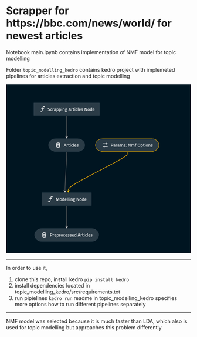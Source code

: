 <h1> Scrapper for https://bbc.com/news/world/ for newest articles </h1>

Notebook main.ipynb contains implementation of NMF model for topic modelling

Folder `topic_modelling_kedro` contains kedro project with implemeted pipelines for articles extraction and topic modelling

![](topic_modelling_kedro/pipeline_screenshot.png)

<hr>

In order to use it, 

1. clone this repo, install kedro `pip install kedro`
2. install dependencies located in topic_modelling_kedro/src/requirements.txt
3. run pipielines `kedro run` readme in topic_modelling_kedro specifies more options how to run different pipelines separately 


<hr>
NMF model was selected because it is much faster than LDA, which also is used for topic modelling but approaches this problem differently